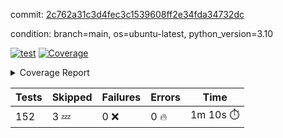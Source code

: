 commit: [2c762a31c3d4fec3c1539608ff2e34fda34732dc](https://github.com/rcmdnk/homebrew-file/tree/2c762a31c3d4fec3c1539608ff2e34fda34732dc)

condition: branch=main, os=ubuntu-latest, python_version=3.10

[![test](https://github.com/rcmdnk/homebrew-file/actions/workflows/test.yml/badge.svg)](https://github.com/rcmdnk/homebrew-file/actions/runs/10711560144)
<a href="https://github.com/rcmdnk/homebrew-file/blob/2c762a31c3d4fec3c1539608ff2e34fda34732dc/README.md"><img alt="Coverage" src="https://img.shields.io/badge/Coverage-0%25-red.svg" /></a><details><summary>Coverage Report </summary><table><tr><th>File</th><th>Stmts</th><th>Miss</th><th>Cover</th><th>Missing</th></tr><tbody><tr><td colspan="5"><b>src/brew_file</b></td></tr><tr><td>&nbsp; &nbsp;<a href="https://github.com/rcmdnk/homebrew-file/blob/2c762a31c3d4fec3c1539608ff2e34fda34732dc/src/brew_file/__init__.py">\_\_init\_\_.py</a></td><td>3</td><td>3</td><td>0%</td><td><a href="https://github.com/rcmdnk/homebrew-file/blob/2c762a31c3d4fec3c1539608ff2e34fda34732dc/src/brew_file/__init__.py#L1-L4">1&ndash;4</a></td></tr><tr><td>&nbsp; &nbsp;<a href="https://github.com/rcmdnk/homebrew-file/blob/2c762a31c3d4fec3c1539608ff2e34fda34732dc/src/brew_file/brew_file.py">brew_file.py</a></td><td>1128</td><td>1128</td><td>0%</td><td><a href="https://github.com/rcmdnk/homebrew-file/blob/2c762a31c3d4fec3c1539608ff2e34fda34732dc/src/brew_file/brew_file.py#L1-L2004">1&ndash;2004</a></td></tr><tr><td>&nbsp; &nbsp;<a href="https://github.com/rcmdnk/homebrew-file/blob/2c762a31c3d4fec3c1539608ff2e34fda34732dc/src/brew_file/brew_helper.py">brew_helper.py</a></td><td>195</td><td>195</td><td>0%</td><td><a href="https://github.com/rcmdnk/homebrew-file/blob/2c762a31c3d4fec3c1539608ff2e34fda34732dc/src/brew_file/brew_helper.py#L1-L324">1&ndash;324</a></td></tr><tr><td>&nbsp; &nbsp;<a href="https://github.com/rcmdnk/homebrew-file/blob/2c762a31c3d4fec3c1539608ff2e34fda34732dc/src/brew_file/brew_info.py">brew_info.py</a></td><td>369</td><td>369</td><td>0%</td><td><a href="https://github.com/rcmdnk/homebrew-file/blob/2c762a31c3d4fec3c1539608ff2e34fda34732dc/src/brew_file/brew_info.py#L1-L556">1&ndash;556</a></td></tr><tr><td>&nbsp; &nbsp;<a href="https://github.com/rcmdnk/homebrew-file/blob/2c762a31c3d4fec3c1539608ff2e34fda34732dc/src/brew_file/info.py">info.py</a></td><td>11</td><td>11</td><td>0%</td><td><a href="https://github.com/rcmdnk/homebrew-file/blob/2c762a31c3d4fec3c1539608ff2e34fda34732dc/src/brew_file/info.py#L1-L17">1&ndash;17</a></td></tr><tr><td>&nbsp; &nbsp;<a href="https://github.com/rcmdnk/homebrew-file/blob/2c762a31c3d4fec3c1539608ff2e34fda34732dc/src/brew_file/main.py">main.py</a></td><td>166</td><td>166</td><td>0%</td><td><a href="https://github.com/rcmdnk/homebrew-file/blob/2c762a31c3d4fec3c1539608ff2e34fda34732dc/src/brew_file/main.py#L1-L631">1&ndash;631</a></td></tr><tr><td>&nbsp; &nbsp;<a href="https://github.com/rcmdnk/homebrew-file/blob/2c762a31c3d4fec3c1539608ff2e34fda34732dc/src/brew_file/utils.py">utils.py</a></td><td>72</td><td>72</td><td>0%</td><td><a href="https://github.com/rcmdnk/homebrew-file/blob/2c762a31c3d4fec3c1539608ff2e34fda34732dc/src/brew_file/utils.py#L1-L129">1&ndash;129</a></td></tr><tr><td><b>TOTAL</b></td><td><b>1944</b></td><td><b>1944</b></td><td><b>0%</b></td><td>&nbsp;</td></tr></tbody></table></details>

| Tests | Skipped | Failures | Errors | Time |
| ----- | ------- | -------- | -------- | ------------------ |
| 152 | 3 :zzz: | 0 :x: | 0 :fire: | 1m 10s :stopwatch: |

